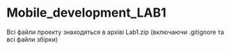 # Mobile_development_LAB1
Всі файли проекту знаходяться в архіві Lab1.zip (включаючи .gitignore та всі файли збірки)
